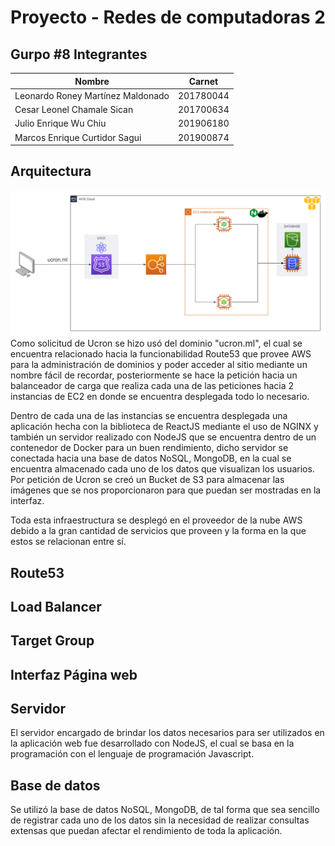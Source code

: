 # Proyecto - Redes de computadoras 2
## Gurpo #8 Integrantes
| Nombre                                    | Carnet    |
|-------------------------------------------|-----------|
| Leonardo   Roney     Martínez  Maldonado  | 201780044 |
| Cesar      Leonel    Chamale   Sican      | 201700634 |
| Julio      Enrique   Wu        Chiu       | 201906180 |
| Marcos     Enrique   Curtidor  Sagui      | 201900874 |

## Arquitectura
<img src="./imgs/arquitectura.png">
Como solicitud de Ucron se hizo usó del dominio "ucron.ml", el cual se encuentra relacionado hacia la funcionabilidad Route53 que provee AWS para la administración de dominios y poder acceder al sitio mediante un nombre fácil de recordar, posteriormente se hace la petición hacia un balanceador de carga que realiza cada una de las peticiones hacia 2 instancias de EC2 en donde se encuentra desplegada todo lo necesario. 

Dentro de cada una de las instancias se encuentra desplegada una aplicación hecha con la biblioteca de ReactJS mediante el uso de NGINX y también un servidor realizado con NodeJS que se encuentra dentro de un contenedor de Docker para un buen rendimiento, dicho servidor se conectada hacia una base de datos NoSQL, MongoDB, en la cual se encuentra almacenado cada uno de los datos que visualizan los usuarios. Por petición de Ucron se creó un Bucket de S3 para almacenar las imágenes que se nos proporcionaron para que puedan ser mostradas en la interfaz.

Toda esta infraestructura se desplegó en el proveedor de la nube AWS debido a la gran cantidad de servicios que proveen y la forma en la que estos se relacionan entre sí.

## Route53


## Load Balancer


## Target Group


## Interfaz Página web

## Servidor

El servidor encargado de brindar los datos necesarios para ser utilizados en la aplicación web fue desarrollado con NodeJS, el cual se basa en la programación con el lenguaje de programación Javascript.

## Base de datos

Se utilizó la base de datos NoSQL, MongoDB, de tal forma que sea sencillo de registrar cada uno de los datos sin la necesidad de realizar consultas extensas que puedan afectar el rendimiento de toda la aplicación.